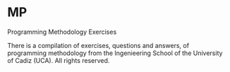 # MP
Programming Methodology Exercises

There is a compilation of exercises, questions and answers, of programming methodology from the Ingenieering School of the University of Cadiz (UCA).
All rights reserved.
